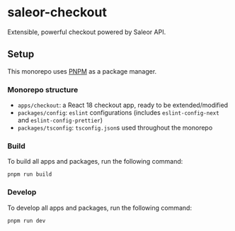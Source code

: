 # saleor-checkout

Extensible, powerful checkout powered by Saleor API.

## Setup

This monorepo uses [PNPM](https://pnpm.io/) as a package manager.

### Monorepo structure

- `apps/checkout`: a React 18 checkout app, ready to be extended/modified
- `packages/config`: `eslint` configurations (includes `eslint-config-next` and `eslint-config-prettier`)
- `packages/tsconfig`: `tsconfig.json`s used throughout the monorepo

### Build

To build all apps and packages, run the following command:

```
pnpm run build
```

### Develop

To develop all apps and packages, run the following command:

```
pnpm run dev
```
